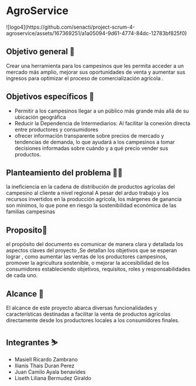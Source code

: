 <h1>AgroService</h1>
![logo4](https://github.com/senacti/project-scrum-4-agroservice/assets/167369251/a1a05094-9d61-4774-84dc-12783bf825f0)

<h2>Objetivo general 🎯</h2>
<p>Crear una herramienta para los campesinos que les
permita acceder a un mercado más amplio, mejorar
sus oportunidades de venta y aumentar sus ingresos
para optimizar el proceso de comercialización
agrícola .</p> 
<h2>Objetivos específicos 🎯</h2>
<ul>
  <li>Permitir a los campesinos llegar a un público más grande más allá de su ubicación geográfica</li>
   <li>Reducir la Dependencia de Intermediarios: Al facilitar la conexión directa entre productores y consumidores</li>
   <li>ofrecer información transparente sobre precios de mercado y tendencias de demanda, lo que ayudará a los campesinos a tomar decisiones informadas sobre cuándo y a qué precio vender sus productos.</li>
</ul>
<h2>Planteamiento del problema 😵‍💫</h2>
<p>
  la ineficiencia en la cadena de distribución de productos agrícolas
del campesino al cliente a nivel regional A pesar del arduo trabajo
y los recursos invertidos en la producción agrícola, los márgenes
de ganancia son mínimos, lo que pone en riesgo la sostenibilidad
económica de las familias campesinas
</p>
<h2>Proposito📃</h2>
<p>el propósito del documento es comunicar de manera clara y detallada los aspectos claves del proyecto ,Se detallan los objetivos que se esperan lograr , como aumentar las ventas de los productores campesinos, promover la agricultura sostenible, o mejorar la accesibilidad de los consumidores estableciendo objetivos, requisitos, roles y responsabilidades de cada uno.</p>
<h2>Alcance 🚀</h2>
<p>El alcance de este proyecto  abarca diversas funcionalidades y características destinadas a facilitar la venta de productos agrícolas directamente desde los productores locales a los consumidores finales. 
</p>
<h2>Integrantes ⛷️</h2>
<ul>
  <li>Masiell Ricardo Zambrano</li>
  <li>Ilianis Thais Duran Perez</li>
  <li>Juan Camilo Ayala benavides</li>
  <li>Liseth Liliana Bermudez Giraldo</li>
</ul>

